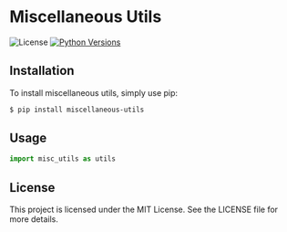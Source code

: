 # Miscellaneous Utils
![License](https://img.shields.io/badge/license-MIT-blue.svg)
[![Python Versions](https://img.shields.io/badge/Python-3.7%20%7C%203.8%20%7C%203.9%20%7C%203.10%20%7C%203.11-blue)](https://www.python.org/)


## Installation
To install miscellaneous utils, simply use pip:

```bash
$ pip install miscellaneous-utils
```

## Usage
```python
import misc_utils as utils
```

## License
This project is licensed under the MIT License. See the LICENSE file for more details.
